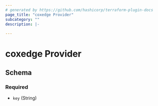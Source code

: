 ```yaml
---
# generated by https://github.com/hashicorp/terraform-plugin-docs
page_title: "coxedge Provider"
subcategory: ""
description: |-
  
---
```


# coxedge Provider





<!-- schema generated by tfplugindocs -->
## Schema

### Required

- `key` (String)
